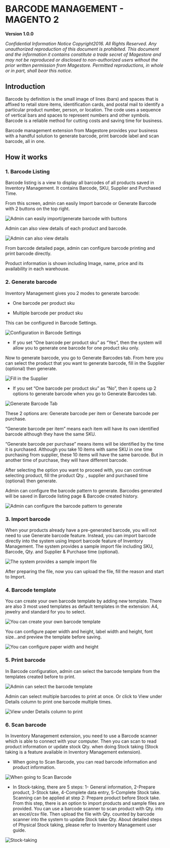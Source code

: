 
**BARCODE MANAGEMENT - MAGENTO 2**
=================================

**Version 1.0.0**


*Confidential Information Notice
Copyright2016. All Rights Reserved. Any unauthorized reproduction of this document is prohibited.
This document and the information it contains constitute a trade secret of Magestore and may not be reproduced or disclosed to non-authorized users without the prior written permission from Magestore. Permitted reproductions, in whole or in part, shall bear this notice.*


## Introduction


Barcode by definition is the small image of lines (bars) and spaces that is affixed to retail store items, identification cards, and postal mail to identify a particular product number, person, or location. The code uses a sequence of vertical bars and spaces to represent numbers and other symbols. Barcode is a reliable method for cutting costs and saving time for business.

Barcode management extension from Magestore provides your business with a handful solution to generate barcode, print barcode label and scan barcode, all in one.


## How it works


### 1. Barcode Listing


Barcode listing is a view to display all barcodes of all products saved in Inventory Management. It contains Barcode, SKU, Supplier and Purchased Time.

From this screen, admin can easily Import barcode or Generate Barcode with 2 buttons on the top right.

![Admin can easily import/generate barcode with buttons](https://github.com/Magestore/Docs/blob/master/extensions/Magento%202%20Extensions/Barcode%20Management/Images/BM-img1.png)

Admin can also view details of each product and barcode.

![Admin can also view details](https://github.com/Magestore/Docs/blob/master/extensions/Magento%202%20Extensions/Barcode%20Management/Images/BM-img2.png)

From barcode detailed page, admin can configure barcode printing and print barcode directly. 

Product information is shown including Image, name, price and its availability in each warehouse.


### 2. Generate barcode


Inventory Management gives you 2 modes to generate barcode:

-	One barcode per product sku

-	Multiple barcode per product sku

This can be configured in Barcode Settings.

![Configuration in Barcode Settings](https://github.com/Magestore/Docs/blob/master/extensions/Magento%202%20Extensions/Barcode%20Management/Images/BM-img3.png)

-	If you set “One barcode per product sku” as “Yes”, then the system will allow you to generate one barcode for one product sku only.

Now to generate barcode, you go to Generate Barcodes tab. From here you can select the product that you want to generate barcode, fill in the Supplier (optional) then generate.

![Fill in the Supplier](https://github.com/Magestore/Docs/blob/master/extensions/Magento%202%20Extensions/Barcode%20Management/Images/BM-img4.png)

-	If you set “One barcode per product sku” as “No”, then it opens up 2 options to generate barcode when you go to Generate Barcodes tab.

![Generate Barcode Tab](https://github.com/Magestore/Docs/blob/master/extensions/Magento%202%20Extensions/Barcode%20Management/Images/BM-img5.png)

These 2 options are: Generate barcode per item or Generate barcode per purchase.

“Generate barcode per item” means each item will have its own identified barcode although they have the same SKU.

“Generate barcode per purchase” means items will be identified by the time it is purchased. Although you take 10 items with same SKU in one time purchasing from supplier, these 10 items will have the same barcode. But in another time of purchase, they will have different barcode.

After selecting the option you want to proceed with, you can continue selecting product, fill the product Qty. , supplier and  purchased time (optional) then generate.

Admin can configure the barcode pattern to generate. Barcodes generated will be saved in Barcode listing page & Barcode created history.

![Admin can configure the barcode pattern to generate](https://github.com/Magestore/Docs/blob/master/extensions/Magento%202%20Extensions/Barcode%20Management/Images/BM-img6.png)


### 3. Import barcode


When your products already have a pre-generated barcode, you will not need to use Generate barcode feature. Instead, you can import barcode directly into the system using Import barcode feature of Inventory Management. 
The system provides a sample import file including SKU, Barcode, Qty. and Supplier & Purchase time (optional).

![The system provides a sample import file](https://github.com/Magestore/Docs/blob/master/extensions/Magento%202%20Extensions/Barcode%20Management/Images/BM-img7.png)

After preparing the file, now you can upload the file, fill the reason and start to Import.


### 4. Barcode template


You can create your own barcode template by adding new template. There are also 3 most used templates as default templates in the extension: A4, jewelry and standard for you to select.

![You can create your own barcode template](https://github.com/Magestore/Docs/blob/master/extensions/Magento%202%20Extensions/Barcode%20Management/Images/BM-img8.png)

You can configure paper width and height, label width and height, font size…and preview the template before saving.

![You can configure paper width and height](https://github.com/Magestore/Docs/blob/master/extensions/Magento%202%20Extensions/Barcode%20Management/Images/BM-img9.png)


### 5. Print barcode


In Barcode configuration, admin can select the barcode template from the templates created before to print. 

![Admin can select the barcode template](https://github.com/Magestore/Docs/blob/master/extensions/Magento%202%20Extensions/Barcode%20Management/Images/BM-img10.png)

Admin can select multiple barcodes to print at once. Or click to View under Details column to print one barcode multiple times.

![View under Details column to print](https://github.com/Magestore/Docs/blob/master/extensions/Magento%202%20Extensions/Barcode%20Management/Images/BM-img11.png)


### 6. Scan barcode


In Inventory Management extension, you need to use a Barcode scanner which is able to connect with your computer. Then you can scan to read product information or update stock Qty. when doing Stock taking (Stock taking is a feature available in Inventory Management extension).

- When going to Scan Barcode, you can read barcode information and product information.

![When going to Scan Barcode](https://github.com/Magestore/Docs/blob/master/extensions/Magento%202%20Extensions/Barcode%20Management/Images/BM-img12.png)

- In Stock-taking, there are 5 steps: 1- General information, 2-Prepare product, 3-Stock take, 4-Complete data entry, 5-Complete Stock take. Scanning can be applied at step 2: Prepare product before Stock take. From this step, there is an option to import products and sample files are provided. You can use a barcode scanner to scan product with Qty. into an excel/csv file. Then upload the file with Qty. counted by barcode scanner into the system to update Stock take Qty. About detailed steps of Physical Stock taking, please refer to Inventory Management user guide.

![Stock-taking](https://github.com/Magestore/Docs/blob/master/extensions/Magento%202%20Extensions/Barcode%20Management/Images/BM-img13.png)
